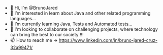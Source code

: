 - 👋 Hi, I’m @BrunoJared
- 👀 I’m interested in learn about Java and other related programming languages...
- 🌱 I’m currently learning Java, Tests and Automated tests...
- 💞️ I'm looking to collaborate on challenging projects, where technology can bring the best to our society !!!
- 📫 How to reach me -> https://www.linkedin.com/in/bruno-jared-cruz-32a99471/ 

<!---
BrunoJared/BrunoJared is a ✨ special ✨ repository because its `README.md` (this file) appears on your GitHub profile.
You can click the Preview link to take a look at your changes.
--->
